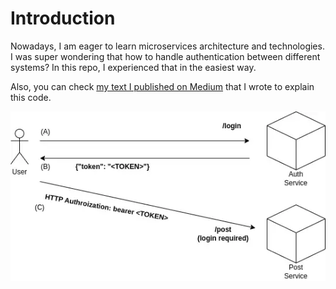 # Introduction

Nowadays, I am eager to learn microservices architecture and technologies. I was super wondering that how to handle authentication between different systems? In this repo, I experienced that in the easiest way.

Also, you can check [my text I published on Medium](https://mebaysan.medium.com/jwt-auth-101-e78aeef640c) that I wrote to explain this code.

![Worst Diagram](assets/worst-diagram.png)